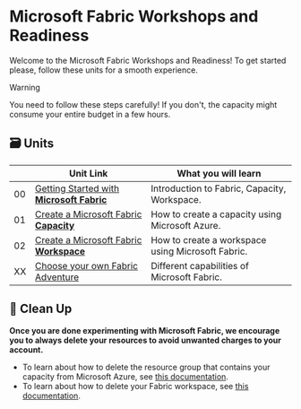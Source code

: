 # Microsoft Fabric Workshops and Readiness

Welcome to the Microsoft Fabric Workshops and Readiness!
To get started please, follow these units for a smooth experience.

> [!WARNING]
> You need to follow these steps carefully! If you don't, the capacity might consume your entire budget in a few hours.

## 🗃️ Units

| | Unit Link | What you will learn |
| ----- | ----- | ----- |
| 00 | [Getting Started with **Microsoft Fabric**](./00-getting-started/README.md) | Introduction to Fabric, Capacity, Workspace. |
| 01 | [Create a Microsoft Fabric **Capacity**](./01-create-fabric-capacity/README.md) | How to create a capacity using Microsoft Azure. |
| 02 | [Create a Microsoft Fabric **Workspace**](./02-create-fabric-workspace/README.md) | How to create a workspace using Microsoft Fabric. |
| XX | [Choose your own Fabric Adventure](./03-labs-and-modules/README.md) | Different capabilities of Microsoft Fabric. |

## 🧹 Clean Up

**Once you are done experimenting with Microsoft Fabric, we encourage you to always delete your resources to avoid unwanted charges to your account.**

- To learn about how to delete the resource group that contains your capacity from Microsoft Azure, see [this documentation](https://learn.microsoft.com/azure/azure-resource-manager/management/delete-resource-group?tabs=azure-portal#delete-resource-group).
- To learn about how to delete your Fabric workspace, see [this documentation](https://learn.microsoft.com/fabric/data-engineering/tutorial-lakehouse-clean-up).
